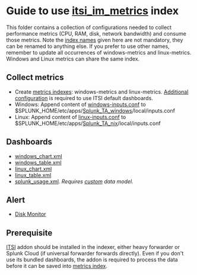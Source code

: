 # Guide to use [itsi_im_metrics](https://splunkbase.splunk.com/app/1841) index

This folder contains a collection of configurations needed to collect performance metrics (CPU, RAM, disk, network bandwidth) and consume those metrics. Note the [index names](./indexes.conf) given here are not mandatory, they can be renamed to anything else. If you prefer to use other names, remember to update all occurrences of windows-metrics and linux-metrics. Windows and Linux metrics can share the same index.

## Collect metrics

- Create [metrics indexes](./indexes.conf): windows-metrics and linux-metrics. [Additional configuration](https://docs.splunk.com/Documentation/ITSI/latest/Entity/CustomIndexes) is required to use ITSI default dashboards.
- Windows: Append content of [windows-inputs.conf](./windows-inputs.conf) to $SPLUNK_HOME/etc/apps/[Splunk_TA_windows](https://splunkbase.splunk.com/app/742)/local/inputs.conf
- Linux: Append content of [linux-inputs.conf](./linux-inputs.conf) to $SPLUNK_HOME/etc/apps/[Splunk_TA_nix](https://splunkbase.splunk.com/app/833)/local/inputs.conf

## Dashboards

- [windows_chart.xml](./windows_chart.xml)
- [windows_table.xml](./windows_table.xml)
- [linux_chart.xml](./linux_chart.xml)
- [linux_table.xml](./linux_table.xml)
- [splunk_usage.xml](./splunk_usage.xml). _Requires [custom](./internal_server.json) data model._

## Alert

- [Disk Monitor](./savedsearches.conf)

## Prerequisite

[ITSI](https://splunkbase.splunk.com/app/1841) addon should be installed in the indexer, either heavy forwarder or Splunk Cloud (if universal forwarder forwards directly). Even if you don't use its bundled dashboards, the addon is required to process the data before it can be saved into [metrics index](https://docs.splunk.com/Documentation/SplunkCloud/latest/Metrics/Overview).
